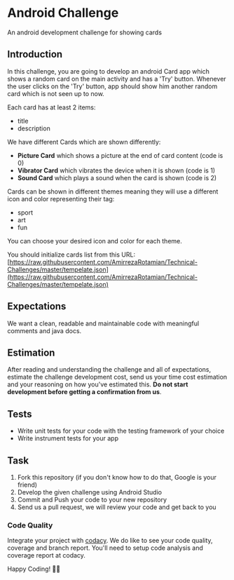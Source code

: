 # Android Challenge

An android development challenge for showing cards

## Introduction 
In this challenge, you are going to develop an android Card app which shows a random card on 
the main activity and has a 'Try' button. Whenever the user clicks on the 'Try' button, app 
should show him another random card which is not seen up to now.

Each card has at least 2 items:

- title
- description

We have different Cards which are shown differently:

- **Picture Card** which shows a picture at the end of card content (code is 0)
- **Vibrator Card** which vibrates the device when it is shown (code is 1)
- **Sound Card** which plays a sound when the card is shown (code is 2)

Cards can be shown in different themes meaning they will use a different icon and color representing their tag:

- sport
- art
- fun

You can choose your desired icon and color for each theme.

You should initialize cards list from this URL: [https://raw.githubusercontent.com/AmirrezaRotamian/Technical-Challenges/master/tempelate.json](https://raw.githubusercontent.com/AmirrezaRotamian/Technical-Challenges/master/tempelate.json)

## Expectations

We want a clean, readable and maintainable code with meaningful comments and java docs.

## Estimation

After reading and understanding the challenge and all of expectations, estimate the challenge 
development cost, send us your time cost estimation and your reasoning on how you've estimated 
this. **Do not start development before getting a confirmation from us**.

## Tests

- Write unit tests for your code with the testing framework of your choice
- Write instrument tests for your app

## Task

1. Fork this repository (if you don't know how to do that, Google is your friend)
2. Develop the given challenge using Android Studio
3. Commit and Push your code to your new repository
3. Send us a pull request, we will review your code and get back to you

### Code Quality

Integrate your project with [codacy](http://codacy.com/). We do like to see your code quality, coverage and branch report. You'll need to setup code analysis and coverage report at codacy.

Happy Coding! ✊🏻